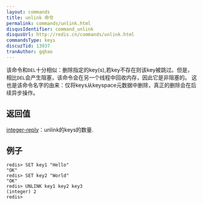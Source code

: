 ```yaml
---
layout: commands
title: unlink 命令
permalink: commands/unlink.html
disqusIdentifier: command_unlink
disqusUrl: http://redis.cn/commands/unlink.html
commandsType: keys
discuzTid: 13937
tranAuthor: gqhao
---
```


该命令和`DEL`十分相似：删除指定的key(s),若key不存在则该key被跳过。但是，相比`DEL`会产生阻塞，该命令会在另一个线程中回收内存，因此它是非阻塞的。
这也是该命令名字的由来：仅将keys从keyspace元数据中删除，真正的删除会在后续异步操作。


## 返回值
[integer-reply](/topics/protocol.html#integer-reply)：unlink的keys的数量.

## 例子

	redis> SET key1 "Hello"
	"OK"
	redis> SET key2 "World"
	"OK"
	redis> UNLINK key1 key2 key3
	(integer) 2
	redis> 
